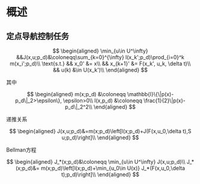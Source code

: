 # 概述

## 定点导航控制任务

$$
\begin{aligned}
\min_{u\in U^\infty} &&J(x,u;p_d)&\coloneqq\sum_{k=0}^{\infty} l(x_k';p_d)\prod_{i=0}^k m(x_i';p_d)\\
\text{s.t.} && x_0' &= x\\
&& x_{k+1}' &= F(x_k', u_k, \delta t)\\
&& u(k) &\in U(x_k')\\
\end{aligned}
$$

其中

$$
\begin{aligned}
m(x;p_d) &\coloneqq \mathbb{I}\{\|p(x)-p_d\|_2>\epsilon\}, \epsilon>0\\
l(x,p_d) &\coloneqq \frac{1}{2}\|p(x)-p_d\|_2^2\\
\end{aligned}
$$

递推关系

$$
\begin{aligned}
J(x,u;p_d)&=m(x;p_d)\left[l(x;p_d)+J(F(x,u_0,\delta t),S u;p_d)\right]\\
\end{aligned}
$$

Bellman方程

$$
\begin{aligned}
J_*(x;p_d)&\coloneqq \min_{u\in U^\infty} J(x,u;p_d)\\
J_*(x;p_d)&= m(x;p_d)\left[l(x;p_d)+\min_{u_0\in U(x)} J_*(F(x,u_0,\delta t);p_d)\right]\\
\end{aligned}
$$

